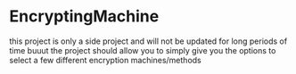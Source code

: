 # EncryptingMachine
 
this project is only a side project and will not be updated for long periods of time 
buuut the project should allow you to simply give you the options to select a few different encryption machines/methods